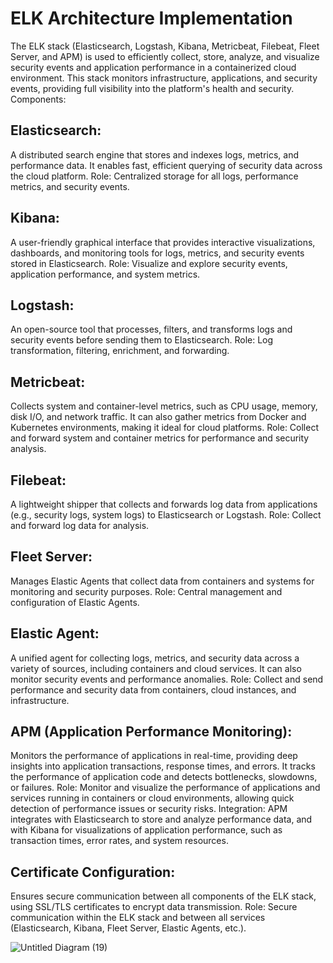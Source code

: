 # ELK Architecture Implementation
The ELK stack (Elasticsearch, Logstash, Kibana, Metricbeat, Filebeat, Fleet Server, and APM) is used to efficiently collect, store, analyze, and visualize security events and application performance in a containerized cloud environment. This stack monitors infrastructure, applications, and security events, providing full visibility into the platform's health and security.
Components:
## Elasticsearch:
A distributed search engine that stores and indexes logs, metrics, and performance data. It enables fast, efficient querying of security data across the cloud platform.
Role: Centralized storage for all logs, performance metrics, and security events.
## Kibana:
A user-friendly graphical interface that provides interactive visualizations, dashboards, and monitoring tools for logs, metrics, and security events stored in Elasticsearch.
Role: Visualize and explore security events, application performance, and system metrics.
## Logstash:
An open-source tool that processes, filters, and transforms logs and security events before sending them to Elasticsearch.
Role: Log transformation, filtering, enrichment, and forwarding.
## Metricbeat:
Collects system and container-level metrics, such as CPU usage, memory, disk I/O, and network traffic. It can also gather metrics from Docker and Kubernetes environments, making it ideal for cloud platforms.
Role: Collect and forward system and container metrics for performance and security analysis.
## Filebeat:
A lightweight shipper that collects and forwards log data from applications (e.g., security logs, system logs) to Elasticsearch or Logstash.
Role: Collect and forward log data for analysis.
## Fleet Server:
Manages Elastic Agents that collect data from containers and systems for monitoring and security purposes.
Role: Central management and configuration of Elastic Agents.
## Elastic Agent:
A unified agent for collecting logs, metrics, and security data across a variety of sources, including containers and cloud services. It can also monitor security events and performance anomalies.
Role: Collect and send performance and security data from containers, cloud instances, and infrastructure.
## APM (Application Performance Monitoring):
Monitors the performance of applications in real-time, providing deep insights into application transactions, response times, and errors. It tracks the performance of application code and detects bottlenecks, slowdowns, or failures.
Role: Monitor and visualize the performance of applications and services running in containers or cloud environments, allowing quick detection of performance issues or security risks.
Integration: APM integrates with Elasticsearch to store and analyze performance data, and with Kibana for visualizations of application performance, such as transaction times, error rates, and system resources.
## Certificate Configuration:
Ensures secure communication between all components of the ELK stack, using SSL/TLS certificates to encrypt data transmission.
Role: Secure communication within the ELK stack and between all services (Elasticsearch, Kibana, Fleet Server, Elastic Agents, etc.).

![Untitled Diagram (19)](https://github.com/user-attachments/assets/8d0132c2-2148-4e23-9625-1a99e7db660d)
